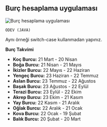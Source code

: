 ## Burç hesaplama uygulaması
![Burç hesaplama uygulaması](https://patika-prod.s3-eu-central-1.amazonaws.com/userFiles/mevlut/projects/4XCikdtsGZAjqrQWB-burc-hesaplama-programi)
```
ÖDEV (JAVA)
```
Aynı örneği switch-case kullanmadan yapınız.

**Burç Takvimi**
* **Koç Burcu:** 21 Mart - 20 Nisan
* **Boğa Burcu:** 21 Nisan - 21 Mayıs
* **İkizler Burcu:** 22 Mayıs - 22 Haziran
* **Yengeç Burcu:** 23 Haziran - 22 Temmuz
* **Aslan Burcu:** 23 Temmuz - 22 Ağustos
* **Başak Burcu:** 23 Ağustos - 22 Eylül
* **Terazi Burcu:** 23 Eylül - 22 Ekim
* **Akrep Burcu:** 23 Ekim - 21 Kasım
* **Yay Burcu:** 22 Kasım - 21 Aralık
* **Oğlak Burcu:** 22 Aralık - 21 Ocak
* **Kova Burcu:** 22 Ocak - 19 Şubat
* **Balık Burcu:** 20 Şubat - 20 Mart